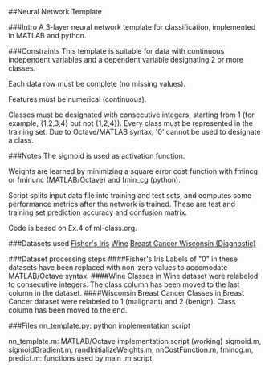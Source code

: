 ##Neural Network Template


###Intro
A 3-layer neural network template for classification, implemented in MATLAB and python.

###Constraints
This template is suitable for data with continuous independent variables and a dependent variable designating 2 or more classes.

Each data row must be complete (no missing values).

Features must be numerical (continuous).	

Classes must be designated with consecutive integers, starting from 1 (for example, {1,2,3,4} but not {1,2,4}). 
Every class must be represented in the training set.
Due to Octave/MATLAB syntax, '0' cannot be used to designate a class.

###Notes
The sigmoid is used as activation function.

Weights are learned by minimizing a square error cost function with fmincg or fminunc (MATLAB/Octave) and fmin_cg (python).

Script splits input data file into training and test sets, and computes some performance metrics after the network is trained. These are test and training set prediction accuracy and confusion matrix.

Code is based on Ex.4 of ml-class.org.

###Datasets used
[Fisher's Iris](http://archive.ics.uci.edu/ml/datasets/Iris "Iris")
[Wine](http://archive.ics.uci.edu/ml/datasets/Wine "Wine")
[Breast Cancer Wisconsin (Diagnostic)](http://archive.ics.uci.edu/ml/datasets/Breast+Cancer+Wisconsin+(Diagnostic) "Wisconsin Breast Cancer")

###Dataset processing steps
####Fisher's Iris 
Labels of "0" in these datasets have been replaced with non-zero values to accomodate MATLAB/Octave syntax.
####Wine
Classes in Wine dataset were relabeled to consecutive integers. The class column has been moved to the last column in the dataset.
####Wisconsin Breast Cancer
Classes in Breast Cancer dataset were relabeled to 1 (malignant) and 2 (benign). Class column has been moved to the end.

###Files
nn_template.py: python implementation script

nn_template.m: MATLAB/Octave implementation script (working)
sigmoid.m, sigmoidGradient.m, randInitializeWeights.m, nnCostFunction.m, fmincg.m, predict.m: functions used by main .m script
